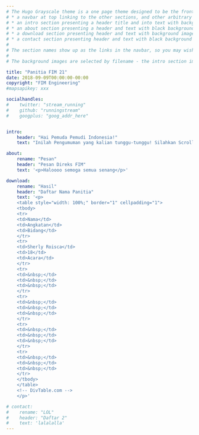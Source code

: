 ```yaml
---
# The Hugo Grayscale theme is a one page theme designed to be the front page to your site.  Its content is populated via the front-matter in content/_index.md.  The page consists of, in order:
# * a navbar at top linking to the other sections, and other arbitrary links
# * an intro section presenting a header title and into text with background image
# * an about section presenting a header and text with black background
# * a download section presenting header and text with background image
# * a contact section presenting header and text with black background
# 
# The section names show up as the links in the navbar, so you may wish to rename them if, for example, you're not using it for the purpose suggested by the default section name.
# 
# The background images are selected by filename - the intro section image must be named "intro-bg.jpg" and placed in the "static/img/" directory for your site.  Similarly, the downloads section image must be named "downloads-bg.jpg" and placed in the "static/img/" directory for your site.  See the default images in the theme's static directory for file size reference.

title: "Panitia FIM 21"
date: 2018-09-09T00:00:00-00:00
copyright: "FIM Engineering"
#mapsapikey: xxx

socialhandles:
#    twitter: "stream_running"
#    github: "runningstream"
#    googplus: "goog_addr_here"


intro:
    header: "Hai Pemuda Pemudi Indonesia!"
    text: "Inilah Pengumuman yang kalian tunggu-tunggu! Silahkan Scroll kebawah!"

about:
    rename: "Pesan"
    header: "Pesan Direks FIM"
    text: '<p>Haloooo semoga semua senang</p>'

download:
    rename: "Hasil"
    header: "Daftar Nama Panitia"
    text: '<p>
    <table style="width: 100%;" border="1" cellpadding="1">
    <tbody>
    <tr>
    <td>Nama</td>
    <td>Angkatan</td>
    <td>Bidang</td>
    </tr>
    <tr>
    <td>Sherly Roisca</td>
    <td>18</td>
    <td>Acara</td>
    </tr>
    <tr>
    <td>&nbsp;</td>
    <td>&nbsp;</td>
    <td>&nbsp;</td>
    </tr>
    <tr>
    <td>&nbsp;</td>
    <td>&nbsp;</td>
    <td>&nbsp;</td>
    </tr>
    <tr>
    <td>&nbsp;</td>
    <td>&nbsp;</td>
    <td>&nbsp;</td>
    </tr>
    <tr>
    <td>&nbsp;</td>
    <td>&nbsp;</td>
    <td>&nbsp;</td>
    </tr>
    </tbody>
    </table>
    <!-- DivTable.com -->
    </p>'

# contact:
#    rename: "LOL"
#    header: "Daftar 2"
#    text: 'lalalalla'
---
```


